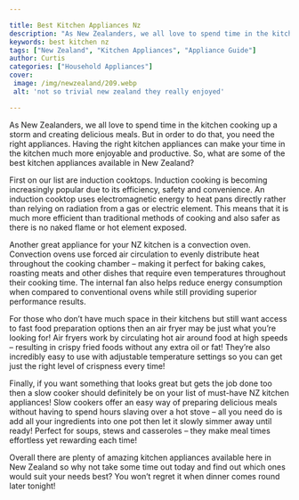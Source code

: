 ```yaml
---

title: Best Kitchen Appliances Nz
description: "As New Zealanders, we all love to spend time in the kitchen cooking up a storm and creating delicious meals. But in order to do th...you wont regret reading on"
keywords: best kitchen nz
tags: ["New Zealand", "Kitchen Appliances", "Appliance Guide"]
author: Curtis
categories: ["Household Appliances"]
cover: 
 image: /img/newzealand/209.webp
 alt: 'not so trivial new zealand they really enjoyed'

---
```


As New Zealanders, we all love to spend time in the kitchen cooking up a storm and creating delicious meals. But in order to do that, you need the right appliances. Having the right kitchen appliances can make your time in the kitchen much more enjoyable and productive. So, what are some of the best kitchen appliances available in New Zealand? 

First on our list are induction cooktops. Induction cooking is becoming increasingly popular due to its efficiency, safety and convenience. An induction cooktop uses electromagnetic energy to heat pans directly rather than relying on radiation from a gas or electric element. This means that it is much more efficient than traditional methods of cooking and also safer as there is no naked flame or hot element exposed. 

Another great appliance for your NZ kitchen is a convection oven. Convection ovens use forced air circulation to evenly distribute heat throughout the cooking chamber – making it perfect for baking cakes, roasting meats and other dishes that require even temperatures throughout their cooking time. The internal fan also helps reduce energy consumption when compared to conventional ovens while still providing superior performance results. 

For those who don’t have much space in their kitchens but still want access to fast food preparation options then an air fryer may be just what you’re looking for! Air fryers work by circulating hot air around food at high speeds – resulting in crispy fried foods without any extra oil or fat! They’re also incredibly easy to use with adjustable temperature settings so you can get just the right level of crispness every time! 

Finally, if you want something that looks great but gets the job done too then a slow cooker should definitely be on your list of must-have NZ kitchen appliances! Slow cookers offer an easy way of preparing delicious meals without having to spend hours slaving over a hot stove – all you need do is add all your ingredients into one pot then let it slowly simmer away until ready! Perfect for soups, stews and casseroles – they make meal times effortless yet rewarding each time! 

Overall there are plenty of amazing kitchen appliances available here in New Zealand so why not take some time out today and find out which ones would suit your needs best? You won’t regret it when dinner comes round later tonight!
